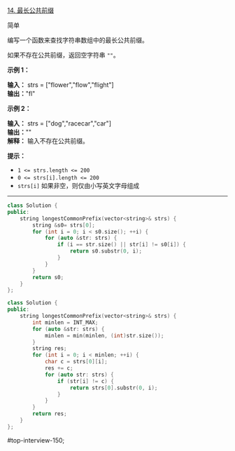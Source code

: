 [14. 最长公共前缀](https://leetcode.cn/problems/longest-common-prefix/)

简单

编写一个函数来查找字符串数组中的最长公共前缀。

如果不存在公共前缀，返回空字符串 `""`。

**示例 1：**

**输入：** strs = ["flower","flow","flight"]  
**输出：**"fl"  

**示例 2：**

**输入：** strs = ["dog","racecar","car"]  
**输出：**""  
**解释：** 输入不存在公共前缀。

**提示：**

- `1 <= strs.length <= 200`
- `0 <= strs[i].length <= 200`
- `strs[i]` 如果非空，则仅由小写英文字母组成
---- ----
```cpp
class Solution {
public:
    string longestCommonPrefix(vector<string>& strs) {
        string &s0= strs[0];
        for (int i = 0; i < s0.size(); ++i) {
            for (auto &str: strs) {
                if (i == str.size() || str[i] != s0[i]) {
                    return s0.substr(0, i);
                }
            }
        }
        return s0;
    }
};
```

```cpp
class Solution {
public:
    string longestCommonPrefix(vector<string>& strs) {
        int minlen = INT_MAX;
        for (auto &str: strs) {
            minlen = min(minlen, (int)str.size());
        }
        string res;
        for (int i = 0; i < minlen; ++i) {
            char c = strs[0][i];
            res += c;
            for (auto str: strs) {
                if (str[i] != c) {
                    return strs[0].substr(0, i);
                }
            }
        }
        return res;
    }
};
```

#top-interview-150; 